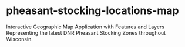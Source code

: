 # pheasant-stocking-locations-map
Interactive Geographic Map Application with Features and Layers Representing the latest DNR Pheasant Stocking Zones throughout Wisconsin.
